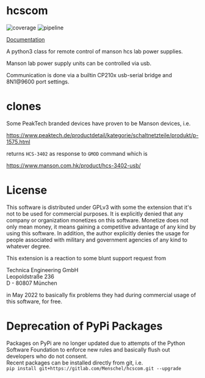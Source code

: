 # hcscom

![coverage](https://gitlab.com/Menschel/hcscom/badges/master/coverage.svg)
![pipeline](https://gitlab.com/Menschel/hcscom/badges/master/pipeline.svg)

[Documentation](https://menschel.gitlab.io/hcscom/)

A python3 class for remote control of manson hcs lab power supplies.

Manson lab power supply units can be controlled via usb.

Communication is done via a builtin CP210x usb-serial bridge and 8N1@9600 port settings.


# clones

Some PeakTech branded devices have proven to be Manson devices, i.e.

https://www.peaktech.de/productdetail/kategorie/schaltnetzteile/produkt/p-1575.html

returns `HCS-3402` as response to `GMOD` command which is

https://www.manson.com.hk/product/hcs-3402-usb/

# License
This software is distributed under GPLv3 with some the extension that it's not to be used for commercial purposes.
It is explicitly denied that any company or organization monetizes on this software. Monetize does not only mean money,
it means gaining a competitive advantage of any kind by using this software.
In addition, the author explicitly denies the usage for people associated with military and
government agencies of any kind to whatever degree.

This extension is a reaction to some blunt support request from 

Technica Engineering GmbH  
Leopoldstraße 236  
D - 80807 München

in May 2022 to basically fix problems they had during commercial usage of this software, for free.

# Deprecation of PyPi Packages
Packages on PyPi are no longer updated due to attempts of the Python Software Foundation to enforce new rules and basically flush out 
developers who do not consent.  
Recent packages can be installed directly from git, i.e.   
```pip install git+https://gitlab.com/Menschel/hcscom.git --upgrade```
